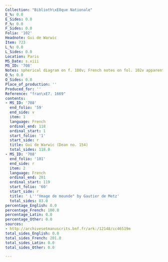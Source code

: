 ```yaml
---
Collection: "Biblioth\xE8que Nationale"
E_%: 0.0
E_Sides: 0.0
F_%: 0.0
F_Sides: 0.0
Folia: '102'
Headnote: Gui de Warwic
Item: 723
L_%: 0.0
L_Sides: 0.0
Location: Paris
MS_Date: s.xiii
MS_ID: '708'
Notes: spherical diagram on f. 100v; French notes on fol. 102v apparently added later
O_%: 0.0
O_Sides: 0.0
Place_of_production: ''
Produced_for: ''
Reference: "fran\xE7. 1669"
contents:
- MS_ID: '708'
  end_folio: '59'
  end_side: v
  item: 1
  language: French
  ordinal_end: 118
  ordinal_start: 1
  start_folio: '1'
  start_side: r
  title: Gui de Warwic (Dean no. 154)
  total_sides: 118.0
- MS_ID: '708'
  end_folio: '101'
  end_side: r
  item: 2
  language: French
  ordinal_end: 201
  ordinal_start: 119
  start_folio: '60'
  start_side: r
  title: ' L''"Ymage de mounde" by Gautier de Metz'
  total_sides: 83.0
percentage_English: 0.0
percentage_French: 100.0
percentage_Latin: 0.0
percentage_Other: 0.0
sources:
- http://archivesetmanuscrits.bnf.fr/ark:/12148/cc46519m
total_sides_English: 0.0
total_sides_French: 201.0
total_sides_Latin: 0.0
total_sides_Other: 0.0

---
```

